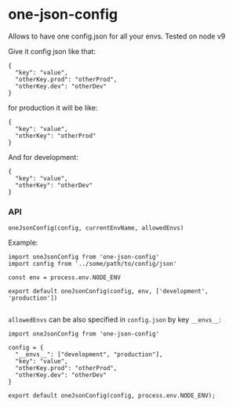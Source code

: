 # one-json-config

Allows to have one config.json for all your envs.
Tested on node v9

Give it config json like that:

```
{
  "key": "value",
  "otherKey.prod": "otherProd",
  "otherKey.dev": "otherDev"
}
```

for production it will be like:

```
{
  "key": "value",
  "otherKey": "otherProd"
}
```

And for development:

```
{
  "key": "value",
  "otherKey": "otherDev"
}
```


### API

`oneJsonConfig(config, currentEnvName, allowedEnvs)`

Example:

```
import oneJsonConfig from 'one-json-config'
import config from '../some/path/to/config/json'

const env = process.env.NODE_ENV

export default oneJsonConfig(config, env, ['development', 'production'])


```

`allowedEnvs` can be also specified in `config.json` by key `__envs__`:

```
import oneJsonConfig from 'one-json-config'

config = {
  "__envs__": ["development", "production"],
  "key": "value",
  "otherKey.prod": "otherProd",
  "otherKey.dev": "otherDev"
}

export default oneJsonConfig(config, process.env.NODE_ENV);


```
